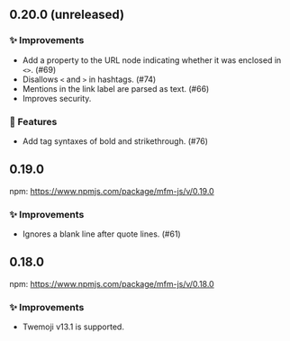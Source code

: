 <!--
## 0.x.x (unreleased)

### :sparkles: Improvements

### :gem: Features

### :bug: Bugfixes

-->

## 0.20.0 (unreleased)

### :sparkles: Improvements
- Add a property to the URL node indicating whether it was enclosed in `<>`. (#69)
- Disallows `<` and `>` in hashtags. (#74)
- Mentions in the link label are parsed as text. (#66)
- Improves security.

### :gem: Features
- Add tag syntaxes of bold and strikethrough. (#76)

## 0.19.0

npm: https://www.npmjs.com/package/mfm-js/v/0.19.0

### :sparkles: Improvements
- Ignores a blank line after quote lines. (#61)

## 0.18.0

npm: https://www.npmjs.com/package/mfm-js/v/0.18.0

### :sparkles: Improvements
- Twemoji v13.1 is supported.
